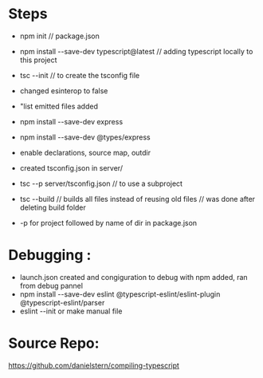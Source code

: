 # Steps
* npm init // package.json
* npm install --save-dev typescript@latest // adding typescript locally to this project

* tsc --init // to create the tsconfig file
* changed esinterop to false
* "list emitted files added 

* npm install --save-dev express
* npm install --save-dev @types/express

* enable declarations, source map, outdir
* created tsconfig.json in server/

* tsc --p server/tsconfig.json // to use a subproject
* tsc --build // builds all files instead of reusing old files
// was done after deleting build folder

* -p for project followed by name of dir in package.json

# Debugging :
* launch.json created and congiguration to debug with npm added, ran from debug pannel
* npm install --save-dev eslint @typescript-eslint/eslint-plugin @typescript-eslint/parser
* eslint --init or make manual file

# Source Repo:
https://github.com/danielstern/compiling-typescript